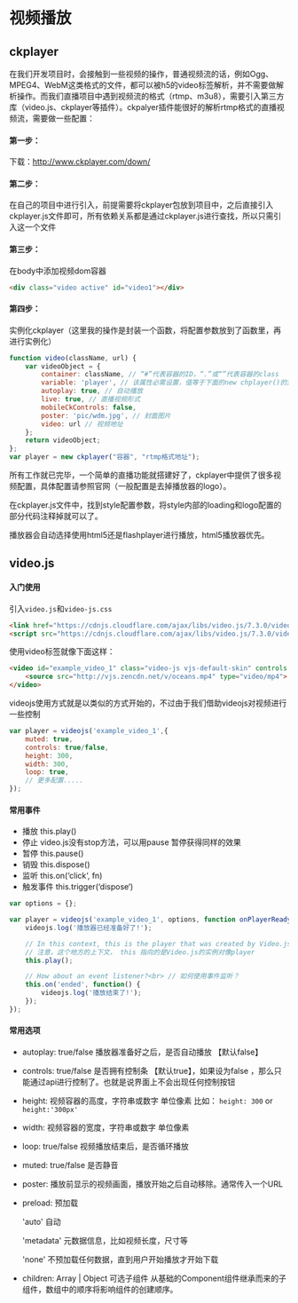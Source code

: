 # 视频播放

## ckplayer

在我们开发项目时，会接触到一些视频的操作，普通视频流的话，例如Ogg、MPEG4、WebM这类格式的文件，都可以被h5的video标签解析，并不需要做解析操作。而我们直播项目中遇到视频流的格式（rtmp、m3u8），需要引入第三方库（video.js、ckplayer等插件）。ckpalyer插件能很好的解析rtmp格式的直播视频流，需要做一些配置：

#### 第一步：

下载：http://www.ckplayer.com/down/

#### 第二步：

在自己的项目中进行引入，前提需要将ckplayer包放到项目中，之后直接引入ckplayer.js文件即可，所有依赖关系都是通过ckplayer.js进行查找，所以只需引入这一个文件

#### 第三步：

在body中添加视频dom容器

```html
<div class="video active" id="video1"></div>
```

#### 第四步：

实例化ckplayer（这里我的操作是封装一个函数，将配置参数放到了函数里，再进行实例化）

```javascript
function video(className, url) {
    var videoObject = {
        container: className, // “#”代表容器的ID，“.”或“”代表容器的class
        variable: 'player', // 该属性必需设置，值等于下面的new chplayer()的对象
        autoplay: true, // 自动播放
        live: true, // 直播视频形式
        mobileCkControls: false,
        poster: 'pic/wdm.jpg', // 封面图片
        video: url // 视频地址
    };
    return videoObject;
};
var player = new ckplayer("容器", "rtmp格式地址");
```

所有工作就已完毕，一个简单的直播功能就搭建好了，ckplayer中提供了很多视频配置，具体配置请参照官网（一般配置是去掉播放器的logo）。

在ckplayer.js文件中，找到style配置参数，将style内部的loading和logo配置的部分代码注释掉就可以了。

播放器会自动选择使用html5还是flashplayer进行播放，html5播放器优先。

## video.js

#### 入门使用

引入`video.js`和`video-js.css`

```html
<link href="https://cdnjs.cloudflare.com/ajax/libs/video.js/7.3.0/video-js.min.css" rel="stylesheet">
<script src="https://cdnjs.cloudflare.com/ajax/libs/video.js/7.3.0/video.min.js"></script>
```

使用video标签就像下面这样：
```html
<video id="example_video_1" class="video-js vjs-default-skin" controls preload="none" width="640" height="264" poster="http://vjs.zencdn.net/v/oceans.png">
	<source src="http://vjs.zencdn.net/v/oceans.mp4" type="video/mp4">
</video>
```

videojs使用方式就是以类似的方式开始的，不过由于我们借助videojs对视频进行一些控制

```javascript
var player = videojs('example_video_1',{
    muted: true,
	controls: true/false,
	height: 300, 
	width: 300,
	loop: true,
	// 更多配置.....
});
```

#### 常用事件

- 播放 this.play()
- 停止 video.js没有stop方法，可以用pause 暂停获得同样的效果
- 暂停 this.pause()
- 销毁 this.dispose()
- 监听 this.on(‘click‘, fn)
- 触发事件 this.trigger(‘dispose‘)

```javascript
var options = {};

var player = videojs('example_video_1', options, function onPlayerReady() {
    videojs.log('播放器已经准备好了!');

    // In this context, this is the player that was created by Video.js.
    // 注意，这个地方的上下文， this 指向的是Video.js的实例对像player
    this.play();

    // How about an event listener?<br> // 如何使用事件监听？
    this.on('ended', function() {
        videojs.log('播放结束了!');
    });
});
```

#### 常用选项

- autoplay: true/false 播放器准备好之后，是否自动播放 【默认false】

- controls: true/false 是否拥有控制条 【默认true】，如果设为false ，那么只能通过api进行控制了。也就是说界面上不会出现任何控制按钮

- height: 视频容器的高度，字符串或数字 单位像素 比如： `height: 300` or `height:'300px'`

- width: 视频容器的宽度，字符串或数字 单位像素

- loop: true/false 视频播放结束后，是否循环播放

- muted: true/false 是否静音

- poster: 播放前显示的视频画面，播放开始之后自动移除。通常传入一个URL

- preload: 预加载

  'auto' 自动

  'metadata' 元数据信息，比如视频长度，尺寸等

  'none' 不预加载任何数据，直到用户开始播放才开始下载

- children: Array | Object 可选子组件 从基础的Component组件继承而来的子组件，数组中的顺序将影响组件的创建顺序。